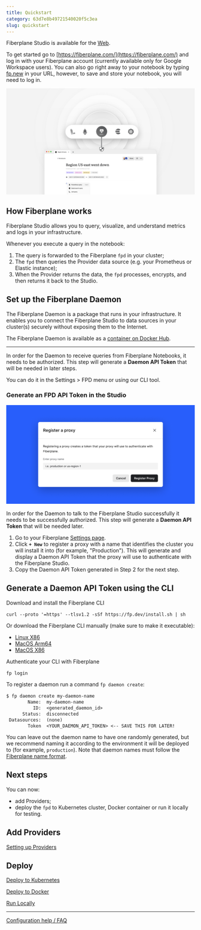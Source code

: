 ```yaml
---
title: Quickstart
category: 63d7e8b49721540020f5c3ea
slug: quickstart
---
```


Fiberplane Studio is available for the [Web](https://fiberplane.com/).

To get started go to [https://fiberplane.com/](https://fiberplane.com/) and log in with your Fiberplane account (currently available only for Google Workspace users). You can also go right away to your notebook by typing [fp.new](https://fp.new/) in your URL, however, to save and store your notebook, you will need to log in.

![How it works](/docs/fpd.png)

## How Fiberplane works

Fiberplane Studio allows you to query, visualize, and understand metrics and logs in your infrastructure.

Whenever you execute a query in the notebook:

1. The query is forwarded to the Fiberplane `fpd` in your cluster;
2. The `fpd` then queries the Provider data source (e.g. your Prometheus or
   Elastic instance);
3. When the Provider returns the data, the `fpd` processes, encrypts, and then returns it back to the Studio.

## Set up the Fiberplane Daemon

The Fiberplane Daemon is a package that runs in your infrastructure. It enables you to connect the Fiberplane Studio to data sources in your cluster(s) securely without exposing them to the Internet.

The Fiberplane Daemon is available as a [container on Docker Hub](https://hub.docker.com/r/fiberplane/fpd).

---

In order for the Daemon to receive queries from Fiberplane Notebooks, it needs to be authorized. This step will generate a **Daemon API Token** that will be needed in later steps.

You can do it in the Settings > FPD menu or using our CLI tool.

### Generate an FPD API Token in the Studio

![Register a proxy](/docs/quickstart/register_an_fpd.png)

In order for the Daemon to talk to the Fiberplane Studio successfully it needs to be successfully authorized. This step will generate a **Daemon API Token** that will be needed later.

1. Go to your Fiberplane [Settings page](https://fiberplane.com/settings).
2. Click **`+ New`** to register a proxy with a name that identifies the cluster you will install it into (for example, "Production"). This will generate and display a Daemon API Token that the proxy will use to authenticate with the Fiberplane Studio.
3. Copy the Daemon API Token generated in Step 2 for the next step.

## Generate a Daemon API Token using the CLI

Download and install the Fiberplane CLI

```shell
curl --proto '=https' --tlsv1.2 -sSf https://fp.dev/install.sh | sh
```

Or download the Fiberplane CLI manually (make sure to make it executable):

- [Linux X86](https://fp.dev/fp/latest/x86_64-unknown-linux-gnu/fp)
- [MacOS Arm64](https://fp.dev/fp/latest/aarch64-apple-darwin/fp)
- [MacOS X86](https://fp.dev/fp/latest/x86_64-apple-darwin/fp)

Authenticate your CLI with Fiberplane

```shell
fp login
```

To register a daemon run a command `fp daemon create`:

```shell
$ fp daemon create my-daemon-name
		Name:  my-daemon-name
          ID:  <generated_daemon_id>
      Status:  disconnected
 Datasources:  (none)
        Token  <YOUR_DAEMON_API_TOKEN> <-- SAVE THIS FOR LATER!
```

You can leave out the daemon name to have one randomly generated, but we recommend naming it according to the environment it will be deployed to (for example, `production`). Note that daemon names must follow the [Fiberplane name format](doc:configuration-help-faq#resource-names).

## Next steps

You can now:

- add Providers;
- deploy the `fpd` to Kubernetes cluster, Docker container or run it locally for testing.

## Add Providers

[Setting up Providers](doc:setting-up-providers)

## Deploy

[Deploy to Kubernetes](doc:deploy-to-kubernetes)

[Deploy to Docker](doc:deploy-to-docker)

[Run Locally](doc:run-locally)

---

[Configuration help / FAQ](doc:configuration-help-faq)

